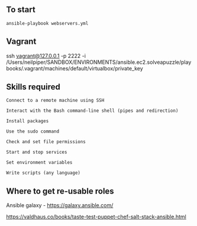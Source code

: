 

## To start
```
ansible-playbook webservers.yml
```

## Vagrant

ssh vagrant@127.0.0.1 -p 2222 -i /Users/neilpiper/SANDBOX/ENVIRONMENTS/ansible.ec2.solveapuzzle/playbooks/.vagrant/machines/default/virtualbox/private_key

## Skills required 

```
Connect to a remote machine using SSH

Interact with the Bash command-line shell (pipes and redirection)

Install packages

Use the sudo command

Check and set file permissions

Start and stop services

Set environment variables

Write scripts (any language)
```




## Where to get re-usable roles

Ansible galaxy - https://galaxy.ansible.com/

https://valdhaus.co/books/taste-test-puppet-chef-salt-stack-ansible.html

